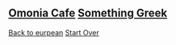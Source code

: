 [Omonia Cafe](https://omoniacafe.com/)
[Something Greek](https://www.somethingreekonline.com/)
---
[Back to eurpean](eurpean.md)
[Start Over](../home.md)
